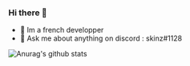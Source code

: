 ### Hi there 👋

- 🌱 Im a french developper
- 💬 Ask me about anything on discord : skinz#1128

![Anurag's github stats](https://github-readme-stats.vercel.app/api?username=skinz3&show_icons=true&theme=gradient)




